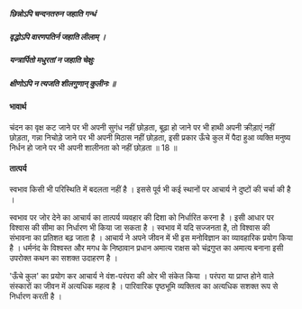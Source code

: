 ##### छिन्नोऽपि चन्दनतरुन जहाति गन्धं
##### वृद्धोऽपि वारणपतिर्न जहाति लीलाम् ।
##### यन्त्रार्पितो मधुरतां न जहाति चेक्षुः
##### क्षीणोऽपि न त्यजति शीलगुणान् कुलीनः ॥

#### भावार्थ

चंदन का वृक्ष कट जाने पर भी अपनी सुगंध नहीं छोड़ता, बूढ़ा हो जाने पर भी हाथी अपनी क्रीड़ाएं नहीं छोड़ता, गन्ना निचोड़े जाने पर भी अपनी मिठास नहीं छोड़ता, इसी प्रकार ऊँचे कुल में पैदा हुआ व्यक्ति मनुष्य निर्धन हो जाने पर भी अपनी शालीनता को नहीं छोड़ता ॥ 18 ॥

#### तात्पर्य

स्वभाव किसी भी परिस्थिति में बदलता नहीं है । इससे पूर्व भी कई स्थानों पर आचार्य ने दुष्टों की चर्चा की है ।

स्वभाव पर जोर देने का आचार्य का तात्पर्य व्यवहार की दिशा को निर्धारित करना है । इसी आधार पर विश्वास की सीमा का निर्धारण भी किया जा सकता है । स्वभाव में यदि सज्जनता है, तो विश्वास की संभावना का प्रतिशत बढ़ जाता है । आचार्य ने अपने जीवन में भी इस मनोविज्ञान का व्यावहारिक प्रयोग किया है । धर्मनंद के विश्वस्त और मगध के निष्ठावान प्रधान अमात्य राक्षस को चंद्रगुप्त का अमात्य बनाना इसी उपरोक्त कथन का सशक्त उदाहरण है ।

'ऊँचे कुल' का प्रयोग कर आचार्य ने वंश-परंपरा की ओर भी संकेत किया । परंपरा या प्राप्त होने वाले संस्कारों का जीवन में अत्यधिक महत्व है । पारिवारिक पृष्ठभूमि व्यक्तित्व का अत्यधिक सशक्त रूप से निर्धारण करती है ।